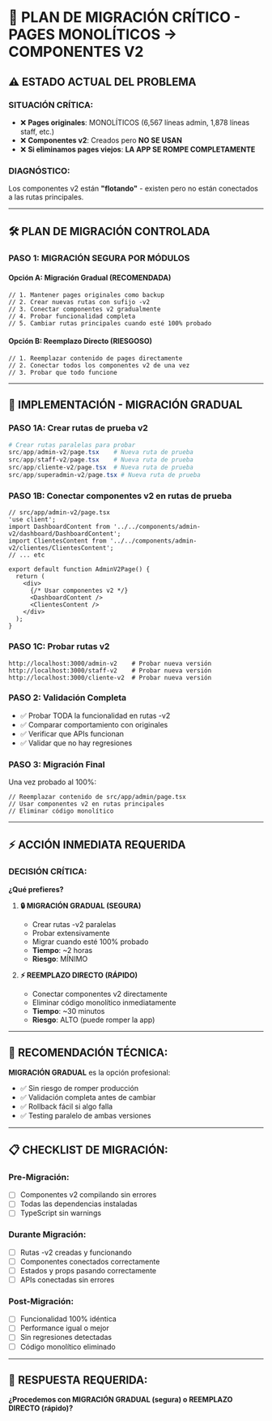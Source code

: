 # 🚨 PLAN DE MIGRACIÓN CRÍTICO - PAGES MONOLÍTICOS → COMPONENTES V2

## ⚠️ **ESTADO ACTUAL DEL PROBLEMA**

### **SITUACIÓN CRÍTICA:**
- ❌ **Pages originales**: MONOLÍTICOS (6,567 líneas admin, 1,878 líneas staff, etc.)
- ❌ **Componentes v2**: Creados pero **NO SE USAN**
- ❌ **Si eliminamos pages viejos**: **LA APP SE ROMPE COMPLETAMENTE**

### **DIAGNÓSTICO:**
Los componentes v2 están **"flotando"** - existen pero no están conectados a las rutas principales.

---

## 🛠️ **PLAN DE MIGRACIÓN CONTROLADA**

### **PASO 1: MIGRACIÓN SEGURA POR MÓDULOS**

#### **Opción A: Migración Gradual (RECOMENDADA)**
```tsx
// 1. Mantener pages originales como backup
// 2. Crear nuevas rutas con sufijo -v2
// 3. Conectar componentes v2 gradualmente
// 4. Probar funcionalidad completa
// 5. Cambiar rutas principales cuando esté 100% probado
```

#### **Opción B: Reemplazo Directo (RIESGOSO)**
```tsx
// 1. Reemplazar contenido de pages directamente
// 2. Conectar todos los componentes v2 de una vez
// 3. Probar que todo funcione
```

---

## 🔧 **IMPLEMENTACIÓN - MIGRACIÓN GRADUAL**

### **PASO 1A: Crear rutas de prueba v2**

```powershell
# Crear rutas paralelas para probar
src/app/admin-v2/page.tsx    # Nueva ruta de prueba
src/app/staff-v2/page.tsx    # Nueva ruta de prueba
src/app/cliente-v2/page.tsx  # Nueva ruta de prueba
src/app/superadmin-v2/page.tsx # Nueva ruta de prueba
```

### **PASO 1B: Conectar componentes v2 en rutas de prueba**

```tsx
// src/app/admin-v2/page.tsx
'use client';
import DashboardContent from '../../components/admin-v2/dashboard/DashboardContent';
import ClientesContent from '../../components/admin-v2/clientes/ClientesContent';
// ... etc

export default function AdminV2Page() {
  return (
    <div>
      {/* Usar componentes v2 */}
      <DashboardContent />
      <ClientesContent />
    </div>
  );
}
```

### **PASO 1C: Probar rutas v2**
```
http://localhost:3000/admin-v2    # Probar nueva versión
http://localhost:3000/staff-v2    # Probar nueva versión
http://localhost:3000/cliente-v2  # Probar nueva versión
```

### **PASO 2: Validación Completa**
- ✅ Probar TODA la funcionalidad en rutas -v2
- ✅ Comparar comportamiento con originales
- ✅ Verificar que APIs funcionan
- ✅ Validar que no hay regresiones

### **PASO 3: Migración Final**
Una vez probado al 100%:
```tsx
// Reemplazar contenido de src/app/admin/page.tsx
// Usar componentes v2 en rutas principales
// Eliminar código monolítico
```

---

## ⚡ **ACCIÓN INMEDIATA REQUERIDA**

### **DECISIÓN CRÍTICA:**
**¿Qué prefieres?**

1. **🔒 MIGRACIÓN GRADUAL (SEGURA)**
   - Crear rutas -v2 paralelas
   - Probar extensivamente
   - Migrar cuando esté 100% probado
   - **Tiempo**: ~2 horas
   - **Riesgo**: MÍNIMO

2. **⚡ REEMPLAZO DIRECTO (RÁPIDO)**
   - Conectar componentes v2 directamente
   - Eliminar código monolítico inmediatamente
   - **Tiempo**: ~30 minutos
   - **Riesgo**: ALTO (puede romper la app)

---

## 🎯 **RECOMENDACIÓN TÉCNICA:**

**MIGRACIÓN GRADUAL** es la opción profesional:
- ✅ Sin riesgo de romper producción
- ✅ Validación completa antes de cambiar
- ✅ Rollback fácil si algo falla
- ✅ Testing paralelo de ambas versiones

---

## 📋 **CHECKLIST DE MIGRACIÓN:**

### **Pre-Migración:**
- [ ] Componentes v2 compilando sin errores
- [ ] Todas las dependencias instaladas
- [ ] TypeScript sin warnings

### **Durante Migración:**
- [ ] Rutas -v2 creadas y funcionando
- [ ] Componentes conectados correctamente
- [ ] Estados y props pasando correctamente
- [ ] APIs conectadas sin errores

### **Post-Migración:**
- [ ] Funcionalidad 100% idéntica
- [ ] Performance igual o mejor
- [ ] Sin regresiones detectadas
- [ ] Código monolítico eliminado

---

## 🚨 **RESPUESTA REQUERIDA:**

**¿Procedemos con MIGRACIÓN GRADUAL (segura) o REEMPLAZO DIRECTO (rápido)?**
